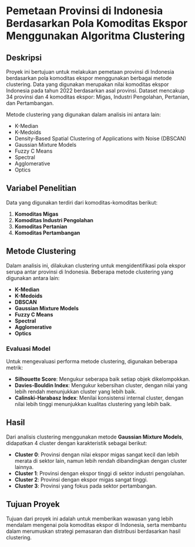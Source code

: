 # Pemetaan Provinsi di Indonesia Berdasarkan Pola Komoditas Ekspor Menggunakan Algoritma Clustering

## Deskripsi
Proyek ini bertujuan untuk melakukan pemetaan provinsi di Indonesia berdasarkan pola komoditas ekspor menggunakan berbagai metode clustering. Data yang digunakan merupakan nilai komoditas ekspor Indonesia pada tahun 2022 berdasarkan asal provinsi. Dataset mencakup 34 provinsi dan 4 komoditas ekspor: Migas, Industri Pengolahan, Pertanian, dan Pertambangan.

Metode clustering yang digunakan dalam analisis ini antara lain:  
- K-Median  
- K-Medoids  
- Density-Based Spatial Clustering of Applications with Noise (DBSCAN)  
- Gaussian Mixture Models  
- Fuzzy C Means  
- Spectral  
- Agglomerative  
- Optics  

## Variabel Penelitian
Data yang digunakan terdiri dari komoditas-komoditas berikut:  
1. **Komoditas Migas**  
2. **Komoditas Industri Pengolahan**
3. **Komoditas Pertanian** 
4. **Komoditas Pertambangan**
   
## Metode Clustering
Dalam analisis ini, dilakukan clustering untuk mengidentifikasi pola ekspor serupa antar provinsi di Indonesia. Beberapa metode clustering yang digunakan antara lain:  
- **K-Median**
- **K-Medoids**
- **DBSCAN**
- **Gaussian Mixture Models**
- **Fuzzy C Means**
- **Spectral**
- **Agglomerative**
- **Optics**

### Evaluasi Model
Untuk mengevaluasi performa metode clustering, digunakan beberapa metrik:  
- **Silhouette Score**: Mengukur seberapa baik setiap objek dikelompokkan.  
- **Davies-Bouldin Index**: Mengukur kebersihan cluster, dengan nilai yang lebih rendah menunjukkan cluster yang lebih baik.  
- **Calinski-Harabasz Index**: Menilai konsistensi internal cluster, dengan nilai lebih tinggi menunjukkan kualitas clustering yang lebih baik.

## Hasil
Dari analisis clustering menggunakan metode **Gaussian Mixture Models**, didapatkan 4 cluster dengan karakteristik sebagai berikut:
- **Cluster 0**: Provinsi dengan nilai ekspor migas sangat kecil dan lebih merata di sektor lain, namun lebih rendah dibandingkan dengan cluster lainnya.
- **Cluster 1**: Provinsi dengan ekspor tinggi di sektor industri pengolahan.
- **Cluster 2**: Provinsi dengan ekspor migas sangat tinggi.
- **Cluster 3**: Provinsi yang fokus pada sektor pertambangan.

## Tujuan Proyek
Tujuan dari proyek ini adalah untuk memberikan wawasan yang lebih mendalam mengenai pola komoditas ekspor di Indonesia, serta membantu dalam merumuskan strategi pemasaran dan distribusi berdasarkan hasil clustering.

